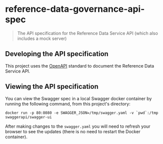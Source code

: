 # reference-data-governance-api-spec

>The API specification for the Reference Data Service API (which also includes a mock server)

## Developing the API specification

This project uses the [OpenAPI](https://github.com/OAI/OpenAPI-Specification/blob/master/versions/2.0.md) standard to document the Reference Data Service API.

## Viewing the API specification

You can view the Swagger spec in a local Swagger docker container by running the following command, from this project's directory:

```
docker run -p 80:8080 -e SWAGGER_JSON=/tmp/swagger.yaml -v `pwd`:/tmp swaggerapi/swagger-ui
```

After making changes to the `swagger.yaml` you will need to refresh your browser to see the updates (there is no need to restart the Docker container).
